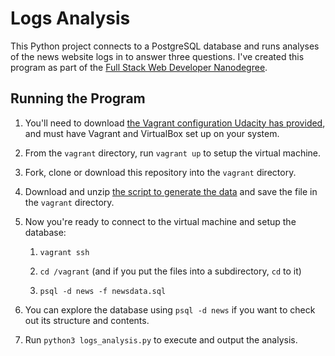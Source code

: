 # Logs Analysis

This Python project connects to a PostgreSQL database and runs analyses of the
news website logs in to answer three questions. I've created this program as
part of the [Full Stack Web Developer Nanodegree](https://www.udacity.com/course/full-stack-web-developer-nanodegree--nd004).

## Running the Program

1. You'll need to download [the Vagrant configuration Udacity has provided](https://github.com/udacity/fullstack-nanodegree-vm), and must have
Vagrant and VirtualBox set up on your system.

1. From the `vagrant` directory, run `vagrant up` to setup the virtual machine.

1. Fork, clone or download this repository into the `vagrant` directory.

1. Download and unzip [the script to generate the data](https://d17h27t6h515a5.cloudfront.net/topher/2016/August/57b5f748_newsdata/newsdata.zip) and save the file in the `vagrant` directory.

1. Now you're ready to connect to the virtual machine and setup the database:

    1. `vagrant ssh`

    1. `cd /vagrant` (and if you put the files into a subdirectory, `cd` to it)

    1. `psql -d news -f newsdata.sql`

1. You can explore the database using `psql -d news` if you want to check out
its structure and contents.

1. Run `python3 logs_analysis.py` to execute and output the analysis.

